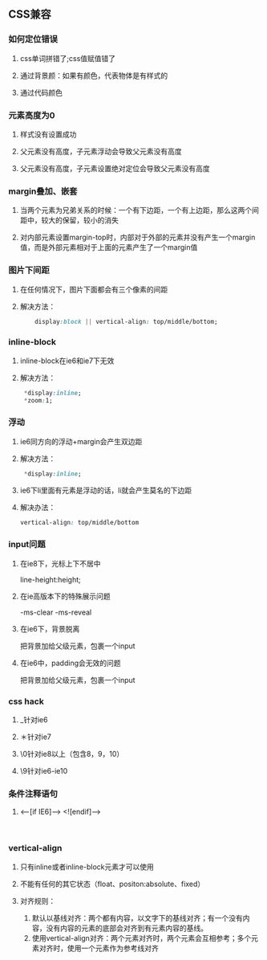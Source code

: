 ## CSS兼容

### 如何定位错误

1. css单词拼错了;css值赋值错了

2. 通过背景颜：如果有颜色，代表物体是有样式的

3. 通过代码颜色

###  元素高度为0

1. 样式没有设置成功

2. 父元素没有高度，子元素浮动会导致父元素没有高度

3. 父元素没有高度，子元素设置绝对定位会导致父元素没有高度


###  margin叠加、嵌套

1.  当两个元素为兄弟关系的时候：一个有下边距，一个有上边距，那么这两个间距中，较大的保留，较小的消失

2.  对内部元素设置margin-top时，内部对于外部的元素并没有产生一个margin值，而是外部元素相对于上面的元素产生了一个margin值

###  图片下间距

1.  在任何情况下，图片下面都会有三个像素的间距

2.  解决方法：

    ```css
        display:block || vertical-align: top/middle/bottom;
    ```

### inline-block

1. inline-block在ie6和ie7下无效

2. 解决方法：

   ```css
    *display:inline;
    *zoom:1;
   ```

### 浮动

1. ie6同方向的浮动+margin会产生双边距

2. 解决方法：

   ```css
    *display:inline;
   ```

3. ie6下li里面有元素是浮动的话，li就会产生莫名的下边距

4. 解决办法：

   ```css
   vertical-align: top/middle/bottom
   ```

### input问题

1. 在ie8下，光标上下不居中

   line-height:height;

2. 在ie高版本下的特殊展示问题

   -ms-clear   -ms-reveal

3. 在ie6下，背景脱离

   把背景加给父级元素，包裹一个input

4. 在ie6中，padding会无效的问题

   把背景加给父级元素，包裹一个input

### css hack

1. _针对ie6

2. ＊针对ie7

3. \0针对ie8以上（包含8，9，10）

4. \9针对ie6-ie10



### 条件注释语句

1. <--[if IE6]--> <![endif]-->

   ​


### vertical-align

1. 只有inline或者inline-block元素才可以使用


2. 不能有任何的其它状态（float、positon:absolute、fixed）
3. 对齐规则：
   1. 默认以基线对齐：两个都有内容，以文字下的基线对齐；有一个没有内容，没有内容的元素的底部会对齐到有元素内容的基线。
   2. 使用vertical-align对齐：两个元素对齐时，两个元素会互相参考；多个元素对齐时，使用一个元素作为参考线对齐















